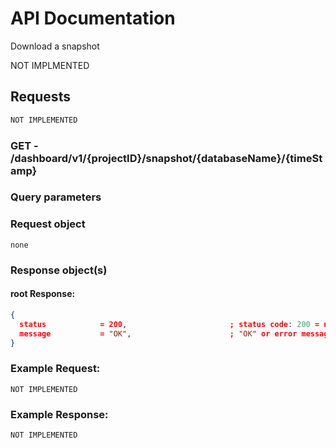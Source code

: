 # API Documentation

Download a snapshot

NOT IMPLMENTED

## Requests

```sh
NOT IMPLEMENTED
```

### **GET** - /dashboard/v1/{projectID}/snapshot/{databaseName}/{timeStamp}

### Query parameters

### Request object

```
none
```

### Response object(s)

#### root Response:

```json
{
  status            = 200,                       ; status code: 200 = no error, error otherwise
  message           = "OK",                      ; "OK" or error message
}
```


### Example Request:

```
NOT IMPLEMENTED
```

### Example Response:

```
NOT IMPLEMENTED
```